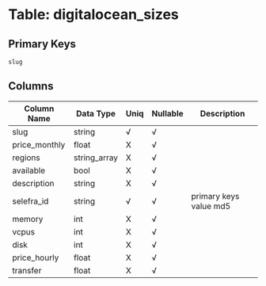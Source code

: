 # Table: digitalocean_sizes

## Primary Keys 

```
slug
```


## Columns 

|  Column Name   |  Data Type  | Uniq | Nullable | Description | 
|  ----  | ----  | ----  | ----  | ---- | 
| slug | string | √ | √ |  | 
| price_monthly | float | X | √ |  | 
| regions | string_array | X | √ |  | 
| available | bool | X | √ |  | 
| description | string | X | √ |  | 
| selefra_id | string | √ | √ | primary keys value md5 | 
| memory | int | X | √ |  | 
| vcpus | int | X | √ |  | 
| disk | int | X | √ |  | 
| price_hourly | float | X | √ |  | 
| transfer | float | X | √ |  | 


